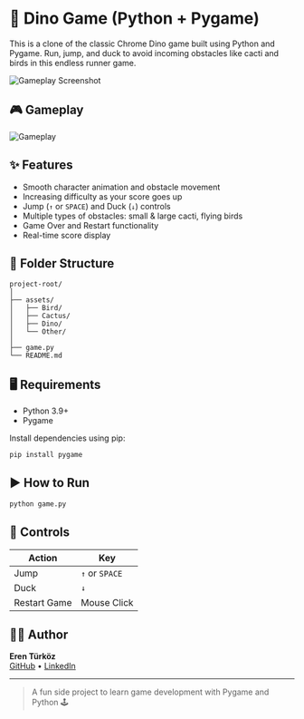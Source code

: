 
# 🦖 Dino Game (Python + Pygame)

This is a clone of the classic Chrome Dino game built using Python and Pygame. Run, jump, and duck to avoid incoming obstacles like cacti and birds in this endless runner game.

![Gameplay Screenshot](assets/Other/screenshot.png)

## 🎮 Gameplay

![Gameplay](assets/Other/gameplay.gif)

## ✨ Features

- Smooth character animation and obstacle movement  
- Increasing difficulty as your score goes up  
- Jump (`↑` or `SPACE`) and Duck (`↓`) controls  
- Multiple types of obstacles: small & large cacti, flying birds  
- Game Over and Restart functionality  
- Real-time score display  

## 📁 Folder Structure

```
project-root/
│
├── assets/
│   ├── Bird/
│   ├── Cactus/
│   ├── Dino/
│   └── Other/
│
├── game.py
└── README.md
```

## 🖥️ Requirements

- Python 3.9+
- Pygame

Install dependencies using pip:

```bash
pip install pygame
```

## ▶️ How to Run

```bash
python game.py
```

## 🧱 Controls

| Action       | Key             |
|--------------|------------------|
| Jump         | `↑` or `SPACE`   |
| Duck         | `↓`              |
| Restart Game | Mouse Click      |

## 👨‍💻 Author

**Eren Türköz**  
[GitHub](https://github.com/erenturkoz) • [LinkedIn](https://linkedin.com/in/erentürköz)

---

> A fun side project to learn game development with Pygame and Python 🕹️

